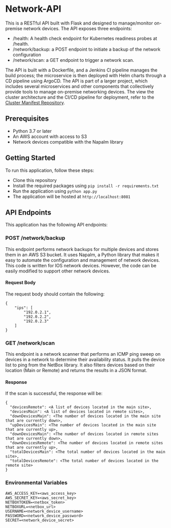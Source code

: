 # Network-API
This is a RESTful API built with Flask and designed to manage/monitor on-premise network devices. The API exposes three endpoints:  
* /health: A health check endpoint for Kubernetes readiness probes at /health.
* /network/backup: a POST endpoint to initiate a backup of the network configuration
* /network/scan: a GET endpoint to trigger a network scan. 

The API is built with a Dockerfile, and a Jenkins CI pipeline manages the build process; the microservice is then deployed with Helm charts through a CD pipeline using ArgoCD. The API is part of a larger project, which includes several microservices and other components that collectively provide tools to manage on-premise networking devices. The view the cluster architecture and the CI/CD pipeline for deployment, refer to the [Cluster Manifest Repository](https://github.com/SteffenSenchyna/cluster-chart).

## Prerequisites 
* Python 3.7 or later
* An AWS account with access to S3
* Network devices compatible with the Napalm library

## Getting Started
To run this application, follow these steps:
* Clone this repository
* Install the required packages using `pip install -r requirements.txt`
* Run the application using `python app.py`
* The application will be hosted at `http://localhost:8081`

## API Endpoints
This application has the following API endpoints:

### POST /network/backup
This endpoint performs network backups for multiple devices and stores them in an AWS S3 bucket. It uses Napalm, a Python library that makes it easy to automate the configuration and management of network devices. This code is written for IOS network devices. However, the code can be easily modified to support other network devices.  
#### Request Body
The request body should contain the following:
```
{
    "ips": [
        "192.0.2.1",
        "192.0.2.2",
        "192.0.2.3"
    ]
}
```

### GET /network/scan
This endpoint is a network scanner that performs an ICMP ping sweep on devices in a network to determine their availability status. It pulls the device list to ping from the NetBox library. It also filters devices based on their location (Main or Remote) and returns the results in a JSON format.
#### Response
If the scan is successful, the response will be:
```
{
  "devicesRemote": <A list of devices located in the main site>,
  "devicesMain": <A list of devices located in remote sites>,
  "downDevicesMain": <The number of devices located in the main site that are currently down>,
  "upDevicesMain": <The number of devices located in the main site that are currently up>,
  "downDevicesMain": <The number of devices located in remote sites that are currently down>,
  "downDevicesRemote": <The number of devices located in remote sites that are currently up>,
  "totalDevicesMain": <The total number of devices located in the main site>,
  "totalDevicesRemote": <The total number of devices located in the remote site>
}
```
### Environmental Variables
```
AWS_ACCESS_KEY=<aws_access_key>
AWS_SECRET_KEY=<aws_secret_key>
NETBOXTOKEN=<netbox_token>
NETBOXURL=<netbox_url>
USERNAME=<network_device_username>
PASSWORD=<network_device_password>
SECRET=<network_device_secret>
```
